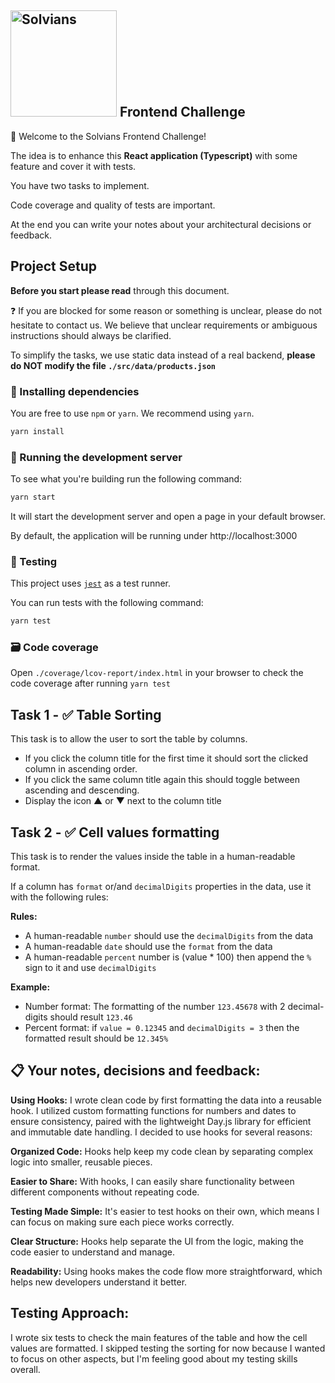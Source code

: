 ## <img src="https://www.solvians.com/logo.png" alt="Solvians" width="170"/> Frontend Challenge


👋 Welcome to the Solvians Frontend Challenge!

The idea is to enhance this **React application (Typescript)** with some feature and cover it with tests.

You have two tasks to implement.

Code coverage and quality of tests are important.

At the end you can write your notes about your architectural decisions or feedback.

## Project Setup

**Before you start please read** through this document.

❓ If you are blocked for some reason or something is unclear, please do not hesitate to contact us.
We believe that unclear requirements or ambiguous instructions should always be clarified.

To simplify the tasks, we use static data instead of a real backend, **please do NOT modify the file `./src/data/products.json`**

### 📂 Installing dependencies

You are free to use `npm` or `yarn`. We recommend using `yarn`.

```sh
yarn install
```

### 🏃 Running the development server

To see what you're building run the following command:

```sh
yarn start
```

It will start the development server and open a page in your default browser.

By default, the application will be running under http://localhost:3000

### 🧪 Testing

This project uses [`jest`](https://jestjs.io/) as a test runner.

You can run tests with the following command:

```sh
yarn test
```

### 🗃️ Code coverage

Open `./coverage/lcov-report/index.html` in your browser to check the code coverage after running `yarn test`

## Task 1 - ✅ Table Sorting

This task is to allow the user to sort the table by columns.
- If you click the column title for the first time it should sort the clicked column in ascending order.
- If you click the same column title again this should toggle between ascending and descending.
- Display the icon ▲ or ▼ next to the column title


## Task 2 - ✅ Cell values formatting

This task is to render the values inside the table in a human-readable format.

If a column has `format` or/and `decimalDigits` properties in the data, use it with the following rules:

**Rules:**
- A human-readable `number` should use the `decimalDigits` from the data
- A human-readable `date` should use the `format` from the data
- A human-readable `percent` number is (value * 100) then append the `%` sign to it and use `decimalDigits`

**Example:**
- Number format: The formatting of the number `123.45678` with 2 decimal-digits should result `123.46`
- Percent format: if `value = 0.12345` and `decimalDigits = 3` then the formatted result should be `12.345%`

## 📋 Your notes, decisions and feedback:

**Using Hooks:**
I wrote clean code by first formatting the data into a reusable hook. I utilized custom formatting functions for numbers and dates to ensure consistency, paired with the lightweight Day.js library for efficient and immutable date handling.
I decided to use hooks for several reasons:

**Organized Code:** Hooks help keep my code clean by separating complex logic into smaller, reusable pieces.

**Easier to Share:** With hooks, I can easily share functionality between different components without repeating code.

**Testing Made Simple:** It's easier to test hooks on their own, which means I can focus on making sure each piece works correctly.

**Clear Structure:** Hooks help separate the UI from the logic, making the code easier to understand and manage.

**Readability:** Using hooks makes the code flow more straightforward, which helps new developers understand it better.

## Testing Approach: 
I wrote six tests to check the main features of the table and how the cell values are formatted. I skipped testing the sorting for now because I wanted to focus on other aspects, but I'm feeling good about my testing skills overall.

